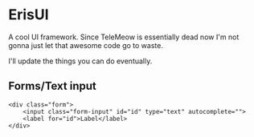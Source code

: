 # ErisUI

A cool UI framework.
Since TeleMeow is essentially dead now I'm not gonna just let that awesome code go to waste.

I'll update the things you can do eventually.

## Forms/Text input

```
<div class="form">
    <input class="form-input" id="id" type="text" autocomplete="">
    <label for="id">Label</label>
</div>
```